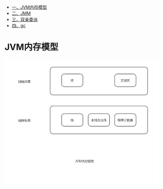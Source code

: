 <!-- GFM-TOC -->
* [一、JVM内存模型](#JVM内存模型)
* [二、JMM](#JMM)
* [三、双亲委派](#双亲委派)
* [四、gc](#gc)
<!-- GFM-TOC -->
# JVM内存模型
![在这里插入图片描述](/assects/java/JVMMM.jpg)